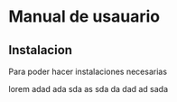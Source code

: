 # Manual de usauario

## Instalacion 
Para poder hacer instalaciones necesarias

lorem
adad
ada
sda
as
sda
da
dad
ad
sada

